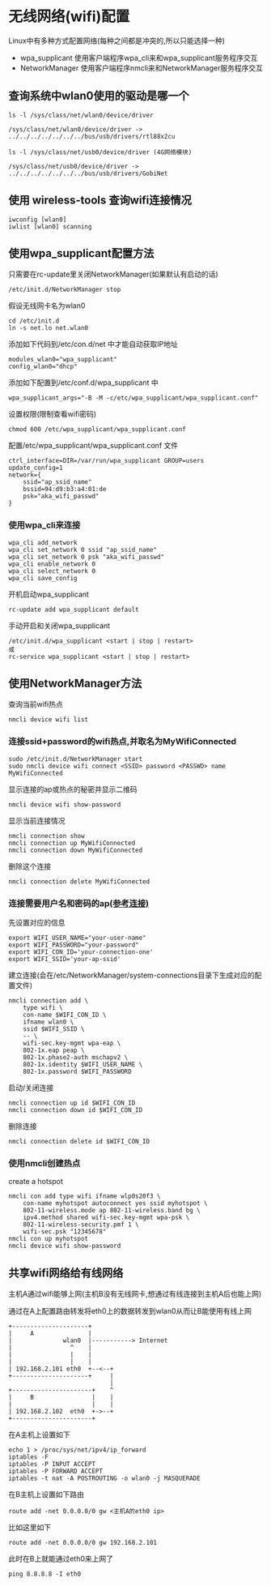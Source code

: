 # 无线网络(wifi)配置

Linux中有多种方式配置网络(每种之间都是冲突的,所以只能选择一种)

- wpa_supplicant
	使用客户端程序wpa_cli来和wpa_supplicant服务程序交互
- NetworkManager
	使用客户端程序nmcli来和NetworkManager服务程序交互

## 查询系统中wlan0使用的驱动是哪一个

	ls -l /sys/class/net/wlan0/device/driver

	/sys/class/net/wlan0/device/driver -> ../../../../../../../bus/usb/drivers/rtl88x2cu

	ls -l /sys/class/net/usb0/device/driver (4G网络模块)

	/sys/class/net/usb0/device/driver -> ../../../../../../../bus/usb/drivers/GobiNet

## 使用 wireless-tools 查询wifi连接情况

	iwconfig [wlan0]
	iwlist [wlan0] scanning

## 使用wpa_supplicant配置方法

只需要在rc-update里关闭NetworkManager(如果默认有启动的话)

	/etc/init.d/NetworkManager stop

假设无线网卡名为wlan0

	cd /etc/init.d
	ln -s net.lo net.wlan0

添加如下代码到/etc/con.d/net 中才能自动获取IP地址

	modules_wlan0="wpa_supplicant"
	config_wlan0="dhcp"

添加如下配置到/etc/conf.d/wpa_supplicant 中

	wpa_supplicant_args="-B -M -c/etc/wpa_supplicant/wpa_supplicant.conf"

设置权限(限制查看wifi密码)

	chmod 600 /etc/wpa_supplicant/wpa_supplicant.conf

配置/etc/wpa_supplicant/wpa_supplicant.conf 文件

	ctrl_interface=DIR=/var/run/wpa_supplicant GROUP=users
	update_config=1
	network={
		ssid="ap_ssid_name"
		bssid=94:d9:b3:a4:01:de
		psk="aka_wifi_passwd"
	}

### 使用wpa_cli来连接

    wpa_cli add_network
    wpa_cli set_network 0 ssid "ap_ssid_name"
    wpa_cli set_network 0 psk "aka_wifi_passwd"
    wpa_cli enable_network 0
    wpa_cli select_network 0
    wpa_cli save_config

开机启动wpa_supplicant

	rc-update add wpa_supplicant default

手动开启和关闭wpa_supplicant

	/etc/init.d/wpa_supplicant <start | stop | restart>
    或
    rc-service wpa_supplicant <start | stop | restart>

## 使用NetworkManager方法

查询当前wifi热点

	nmcli device wifi list

### 连接ssid+password的wifi热点,并取名为MyWifiConnected

	sudo /etc/init.d/NetworkManager start
	sudo nmcli device wifi connect <SSID> password <PASSWD> name MyWifiConnected

显示连接的ap或热点的秘密并显示二维码

	nmcli device wifi show-password

显示当前连接情况

	nmcli connection show
	nmcli connection up MyWifiConnected
	nmcli connection down MyWifiConnected

删除这个连接

	nmcli connection delete MyWifiConnected

### 连接需要用户名和密码的ap[(参考连接)](https://unix.stackexchange.com/questions/145366/how-to-connect-to-an-802-1x-wireless-network-via-nmcli)

先设置对应的信息

	export WIFI_USER_NAME="your-user-name"
	export WIFI_PASSWORD="your-password"
	export WIFI_CON_ID='your-connection-one'
	export WIFI_SSID='your-ap-ssid'

建立连接(会在/etc/NetworkManager/system-connections目录下生成对应的配置文件)

	nmcli connection add \
		type wifi \
		con-name $WIFI_CON_ID \
		ifname wlan0 \
		ssid $WIFI_SSID \
		-- \
		wifi-sec.key-mgmt wpa-eap \
		802-1x.eap peap \
		802-1x.phase2-auth mschapv2 \
		802-1x.identity $WIFI_USER_NAME \
		802-1x.password $WIFI_PASSWORD

启动/关闭连接

    nmcli connection up id $WIFI_CON_ID
    nmcli connection down id $WIFI_CON_ID

删除连接

    nmcli connection delete id $WIFI_CON_ID

### 使用nmcli创建热点

create a hotspot

	nmcli con add type wifi ifname wlp0s20f3 \
		con-name myhotspot autoconnect yes ssid myhotspot \
		802-11-wireless.mode ap 802-11-wireless.band bg \
		ipv4.method shared wifi-sec.key-mgmt wpa-psk \
		802-11-wireless-security.pmf 1 \
		wifi-sec.psk "12345678"
	nmcli con up myhotspot
	nmcli device wifi show-password

## 共享wifi网络给有线网络

主机A通过wifi能够上网(主机B没有无线网卡,想通过有线连接到主机A后也能上网)

通过在A上配置路由转发将eth0上的数据转发到wlan0从而让B能使用有线上网

	+---------------------+
	|     A       		  |
	|              wlan0  |-----------> Internet
	|                ^    |
	|                |    |
	|                |    |
	| 192.168.2.101 eth0  +--<--+
	+---------------------+     |
						        |
	+----------------------+    ^
	|     B                |    |
	|                      |    |
	| 192.168.2.102  eth0  +->--+
	+----------------------+

在A主机上设置如下

	echo 1 > /proc/sys/net/ipv4/ip_forward
	iptables -F
	iptables -P INPUT ACCEPT
	iptables -P FORWARD ACCEPT
	iptables -t nat -A POSTROUTING -o wlan0 -j MASQUERADE

在B主机上设置如下路由

	route add -net 0.0.0.0/0 gw <主机A的eth0 ip>

比如这里如下

	route add -net 0.0.0.0/0 gw 192.168.2.101

此时在B上就能通过eth0来上网了

	ping 8.8.8.8 -I eth0
